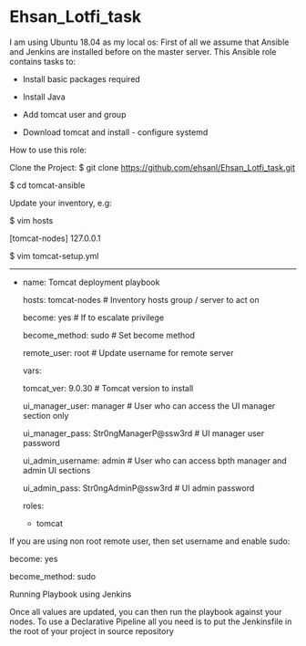 # Ehsan_Lotfi_task
I am using Ubuntu 18.04 as my local os:
First of all we assume that Ansible and Jenkins are installed before on the master server.
This Ansible role contains tasks to:

  - Install basic packages required

  - Install Java

  - Add tomcat user and group

  - Download tomcat and install - configure systemd


How to use this role:

Clone the Project:
$ git clone https://github.com/ehsanl/Ehsan_Lotfi_task.git

$ cd tomcat-ansible

Update your inventory, e.g:

$ vim hosts

[tomcat-nodes]
127.0.0.1

$ vim tomcat-setup.yml

--- 

- name: Tomcat deployment playbook

  hosts: tomcat-nodes          # Inventory hosts group / server to act on
 
  become: yes                  # If to escalate privilege
  
  become_method: sudo          # Set become method
  
  remote_user: root            # Update username for remote server
  
  vars:
    
    tomcat_ver: 9.0.30                          # Tomcat version to install
    
    ui_manager_user: manager                    # User who can access the UI manager section only
    
    ui_manager_pass: Str0ngManagerP@ssw3rd      # UI manager user password
    
    ui_admin_username: admin                    # User who can access bpth manager and admin UI sections
    
    ui_admin_pass: Str0ngAdminP@ssw3rd          # UI admin password
  
  roles:
   
     - tomcat
    
If you are using non root remote user, then set username and enable sudo:

become: yes

become_method: sudo

Running Playbook using Jenkins

Once all values are updated, you can then run the playbook against your nodes. To use a Declarative Pipeline all you need is to put the Jenkinsfile in the root of your project in source repository

